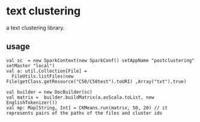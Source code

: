 # text clustering

a text clustering library. 

## usage

    val sc  = new SparkContext(new SparkConf() setAppName "postclustering" setMaster "local")
    val a: util.Collection[File] =
      FileUtils.listFiles(new File(getClass.getResource("C50/C50test").toURI) ,Array("txt"),true)

    val builder = new DocBuilder(sc)
    val matrix =  builder.buildMatrix(a.asScala.toList, new EnglishTokenizer())
    val mp: Map[String, Int] = CKMeans.run(matrix, 50, 20) // it represents pairs of the paths of the files and cluster ids